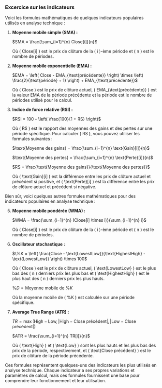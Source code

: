### Excercice sur les indicateurs

Voici les formules mathématiques de quelques indicateurs populaires utilisés en analyse technique :

1. **Moyenne mobile simple (SMA) :**
   
   
   $SMA = \frac{\sum_{i=1}^{n} Close[i]}{n}$

   Où \( Close[i] \) est le prix de clôture de la \( i \)-ème période et \( n \) est le nombre de périodes.

2. **Moyenne mobile exponentielle (EMA) :**
   

   $EMA = \left( Close - EMA_{\text{précédente}} \right) \times \left( \frac{2}{\text{période} + 1} \right) + EMA_{\text{précédente}}$

   
   Où \( Close \) est le prix de clôture actuel, \( EMA_{\text{précédente}} \) est la valeur EMA de la période précédente et la période est le nombre de périodes utilisé pour le calcul.

3. **Indice de force relative (RSI) :**
   
  
   $RSI = 100 - \left( \frac{100}{1 + RS} \right)$

   
   Où \( RS \) est le rapport des moyennes des gains et des pertes sur une période spécifique. Pour calculer \( RS \), vous pouvez utiliser les formules suivantes :
   
 
   $\text{Moyenne des gains} = \frac{\sum_{i=1}^{n} \text{Gain}[i]}{n}$

   

   $\text{Moyenne des pertes} = \frac{\sum_{i=1}^{n} \text{Perte}[i]}{n}$
 
   

   $RS = \frac{\text{Moyenne des gains}}{\text{Moyenne des pertes}}$


   Où \( \text{Gain}[i] \) est la différence entre les prix de clôture actuel et précédent si positive, et \( \text{Perte}[i] \) est la différence entre les prix de clôture actuel et précédent si négative.

Bien sûr, voici quelques autres formules mathématiques pour des indicateurs populaires en analyse technique :

5. **Moyenne mobile pondérée (WMA) :**


   $WMA = \frac{\sum_{i=1}^{n} (Close[i] \times i)}{\sum_{i=1}^{n} i}$


   Où \( Close[i] \) est le prix de clôture de la \( i \)-ème période et \( n \) est le nombre de périodes.

6. **Oscillateur stochastique :**


   $\%K = \left( \frac{Close - \text{LowestLow}}{\text{HighestHigh} - \text{LowestLow}} \right) \times 100$
   
   Où \( Close \) est le prix de clôture actuel, \( \text{LowestLow} \) est le plus bas des \( n \) derniers prix les plus bas et \( \text{HighestHigh} \) est le plus haut des \( n \) derniers prix les plus hauts.

 
   $\%D = \text{Moyenne mobile de } \%K$

   Où la moyenne mobile de \( \%K \) est calculée sur une période spécifique.

7. **Average True Range (ATR) :**


   $TR = \max(\text{High} - \text{Low}, |\text{High} - \text{Close précédent}|, |\text{Low} - \text{Close précédent}|)$
   

   $ATR = \frac{\sum_{i=1}^{n} TR[i]}{n}$


   Où \( \text{High} \) et \( \text{Low} \) sont les plus hauts et les plus bas des prix de la période, respectivement, et \( \text{Close précédent} \) est le prix de clôture de la période précédente.

Ces formules représentent quelques-uns des indicateurs les plus utilisés en analyse technique. Chaque indicateur a ses propres variations et paramètres de calcul, mais ces formules fournissent une base pour comprendre leur fonctionnement et leur utilisation.